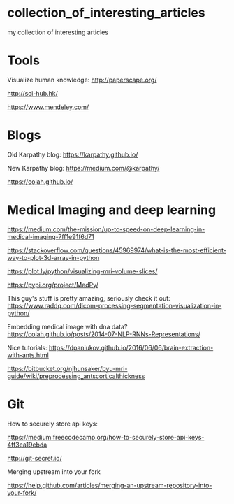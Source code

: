 # collection_of_interesting_articles
my collection of interesting articles

# Tools

Visualize human knowledge: http://paperscape.org/

http://sci-hub.hk/

https://www.mendeley.com/

# Blogs

Old Karpathy blog: https://karpathy.github.io/

New Karpathy blog: https://medium.com/@karpathy/

https://colah.github.io/

# Medical Imaging and deep learning

https://medium.com/the-mission/up-to-speed-on-deep-learning-in-medical-imaging-7ff1e91f6d71

https://stackoverflow.com/questions/45969974/what-is-the-most-efficient-way-to-plot-3d-array-in-python

https://plot.ly/python/visualizing-mri-volume-slices/

https://pypi.org/project/MedPy/

This guy's stuff is pretty amazing, seriously check it out:
https://www.raddq.com/dicom-processing-segmentation-visualization-in-python/

Embedding medical image with dna data? https://colah.github.io/posts/2014-07-NLP-RNNs-Representations/

Nice tutorials: https://dpaniukov.github.io/2016/06/06/brain-extraction-with-ants.html

https://bitbucket.org/njhunsaker/byu-mri-guide/wiki/preprocessing_antscorticalthickness

# Git

How to securely store api keys:

https://medium.freecodecamp.org/how-to-securely-store-api-keys-4ff3ea19ebda

http://git-secret.io/

Merging upstream into your fork

https://help.github.com/articles/merging-an-upstream-repository-into-your-fork/
